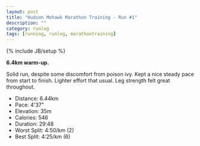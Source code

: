 ```yaml
---
layout: post
title: "Hudson Mohawk Marathon Training - Run #1"
description: ""
category: runlog
tags: [running, runlog, marathontraining]
---
```

{% include JB/setup %}

**6.4km warm-up.**

Solid run, despite some discomfort from poison ivy. Kept a nice
steady pace from start to finish. Lighter effort that usual. Leg
strength felt great throughout.

+ Distance: 6.44km
+ Pace: 4'37"
+ Elevation: 35m
+ Calories: 546
+ Duration: 29:48
+ Worst Split: 4:50/km (2)
+ Best Split: 4:25/km (6)
